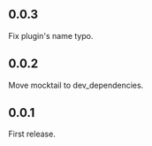 ## 0.0.3

Fix plugin's name typo.

## 0.0.2

Move mocktail to dev_dependencies.

## 0.0.1

First release.
